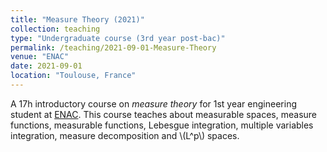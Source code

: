 ```yaml
---
title: "Measure Theory (2021)"
collection: teaching
type: "Undergraduate course (3rd year post-bac)"
permalink: /teaching/2021-09-01-Measure-Theory
venue: "ENAC"
date: 2021-09-01
location: "Toulouse, France"
---
```


A 17h introductory course on _measure theory_ for 1st year engineering student at [ENAC](https://enac.fr/). This course teaches about measurable spaces, measure functions, measurable functions, Lebesgue integration, multiple variables integration, measure decomposition and \\(L^p\\) spaces.
